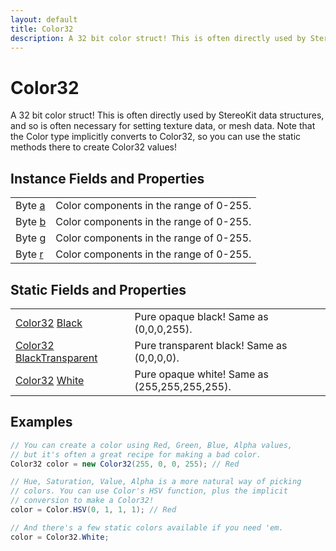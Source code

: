 ```yaml
---
layout: default
title: Color32
description: A 32 bit color struct! This is often directly used by StereoKit data structures, and so is often necessary for setting texture data, or mesh data. Note that the Color type implicitly converts to Color32, so you can use the static methods there to create Color32 values!
---
```

# Color32

A 32 bit color struct! This is often directly used by StereoKit data
structures, and so is often necessary for setting texture data, or mesh data.
Note that the Color type implicitly converts to Color32, so you can use the
static methods there to create Color32 values!


## Instance Fields and Properties

|  |  |
|--|--|
|Byte [a]({{site.url}}/Pages/Reference/Color32/a.html)|Color components in the range of 0-255.|
|Byte [b]({{site.url}}/Pages/Reference/Color32/b.html)|Color components in the range of 0-255.|
|Byte [g]({{site.url}}/Pages/Reference/Color32/g.html)|Color components in the range of 0-255.|
|Byte [r]({{site.url}}/Pages/Reference/Color32/r.html)|Color components in the range of 0-255.|



## Static Fields and Properties

|  |  |
|--|--|
|[Color32]({{site.url}}/Pages/Reference/Color32.html) [Black]({{site.url}}/Pages/Reference/Color32/Black.html)|Pure opaque black! Same as (0,0,0,255).|
|[Color32]({{site.url}}/Pages/Reference/Color32.html) [BlackTransparent]({{site.url}}/Pages/Reference/Color32/BlackTransparent.html)|Pure transparent black! Same as (0,0,0,0).|
|[Color32]({{site.url}}/Pages/Reference/Color32.html) [White]({{site.url}}/Pages/Reference/Color32/White.html)|Pure opaque white! Same as (255,255,255,255).|



## Examples

```csharp
// You can create a color using Red, Green, Blue, Alpha values,
// but it's often a great recipe for making a bad color.
Color32 color = new Color32(255, 0, 0, 255); // Red

// Hue, Saturation, Value, Alpha is a more natural way of picking
// colors. You can use Color's HSV function, plus the implicit
// conversion to make a Color32!
color = Color.HSV(0, 1, 1, 1); // Red

// And there's a few static colors available if you need 'em.
color = Color32.White;
```

